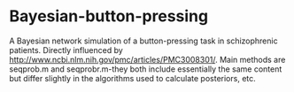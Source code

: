 # Bayesian-button-pressing
A Bayesian network simulation of a button-pressing task in schizophrenic patients. Directly influenced by http://www.ncbi.nlm.nih.gov/pmc/articles/PMC3008301/. Main methods are seqprob.m and seqprobr.m-they both include essentially the same content but differ slightly in the algorithms used to calculate posteriors, etc.
